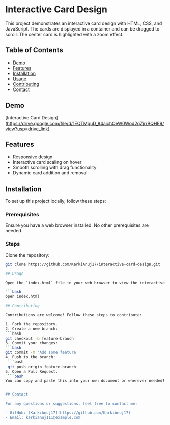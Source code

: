 # Interactive Card Design

This project demonstrates an interactive card design with HTML, CSS, and JavaScript. The cards are displayed in a container and can be dragged to scroll. The center card is highlighted with a zoom effect.

## Table of Contents

- [Demo](#demo)
- [Features](#features)
- [Installation](#installation)
- [Usage](#usage)
- [Contributing](#contributing)
- [Contact](#contact)

## Demo

[Interactive Card Design] (https://drive.google.com/file/d/1EQTMguD_84aichOeW0Wod2qZjrrBQHE9/view?usp=drive_link)

## Features

- Responsive design
- Interactive card scaling on hover
- Smooth scrolling with drag functionality
- Dynamic card addition and removal

## Installation

To set up this project locally, follow these steps:

### Prerequisites

Ensure you have a web browser installed. No other prerequisites are needed.

### Steps

 Clone the repository:
   ```bash
   git clone https://github.com/KarkiAnuj17/interactive-card-design.git

## Usage

Open the `index.html` file in your web browser to view the interactive card design:

```bash
open index.html

## Contributing

Contributions are welcome! Follow these steps to contribute:

1. Fork the repository.
2. Create a new branch:
   ```bash
   git checkout -b feature-branch
3. Commit your changes:
   ```bash
   git commit -m 'Add some feature'
4. Push to the branch:
    ```bash
    git push origin feature-branch
5. Open a Pull Request.
    ```bash 
You can copy and paste this into your own document or wherever needed! Let me know if you'd like help formatting or editing it further. 😊


## Contact

For any questions or suggestions, feel free to contact me:

- GitHub: [KarkiAnuj17](https://github.com/KarkiAnuj17)
- Email: karkianuj111@example.com
